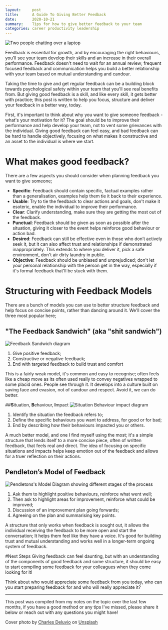 ```yaml
---
layout:     post
title:      A Guide To Giving Better Feedback
date:       2020-10-21
summary:    Tips for how to give better feedback to your team
categories: career productivity leadership
---
```

![Two people chatting over a laptop](https://dev-to-uploads.s3.amazonaws.com/i/piw7dh7jmk527bqdlk8e.jpg)

Feedback is essential for growth, and by encouraging the right behaviours, you'll see your team develop their skills and an increase in their overall performance. Feedback doesn't need to wait for an annual review; frequent focused feedback and communication helps you build a better relationship with your team based on mutual understanding and candour. 

Taking the time to give and get regular feedback can be a building block towards psychological safety within your team that you'll see real benefits from. But giving good feedback is a skill, and like every skill, it gets better with practice; this post is written to help you focus, structure and deliver your feedback in a better way, today.

First, it's important to think about why you want to give someone feedback - what's your motivation for it? The goal should be to improve their performance and help develop your team, not to vent some grievances with the individual. Giving good feedback can feel easy, and bad feedback can be hard to handle objectively, focusing on what makes it constructive and an asset to the individual is where we start. 

# What makes good feedback?
There are a few aspects you should consider when planning feedback you want to give someone;
- **Specific**: Feedback should contain specific, factual examples rather than a generalisation, examples help them tie it back to their experience.
- **Usable**: Try to tie the feedback to clear actions and goals, don't make it esoteric, enable the individual to improve their performance.
- **Clear**: Clarify understanding, make sure they are getting the most out of the feedback.
- **Punctual**: Feedback should be given as soon as possible after the situation, giving it closer to the event helps reinforce good behaviour or action bad. 
- **Desired**: Feedback can still be effective even in those who don’t actively seek it, but it can also affect trust and relationships if demonstrated inappropriately. This extends to where you deliver it, pick a safe environment, don't air dirty laundry in public.
- **Objective**: Feedback should be unbiased and unprejudiced; don't let your personal relationship with the person get in the way, especially if it's formal feedback that'll be stuck with them.

# Structuring with Feedback Models
There are a bunch of models you can use to better structure feedback and help focus on concise points, rather than dancing around it. We'll cover the three most popular here;

## "The Feedback Sandwich" (aka "shit sandwich")
![Feedback Sandwich diagram](https://dev-to-uploads.s3.amazonaws.com/i/bdkmnt6apkoa6ywa0u0s.png)

1. Give positive feedback;
2. Constructive or negative feedback;
3. End with targeted feedback to build trust and comfort

This is a fairly weak model, it's common and easy to recognise; often feels like a cheap move as its often used really to convey negatives wrapped to some placid ones. People see through it. It develops into a culture built on saving face and evasion, not of candour and respect. Avoid it, we can do better.

##**S**ituation, **B**ehaviour, **I**mpact
![Situation Behaviour impact diagram](https://dev-to-uploads.s3.amazonaws.com/i/uljc7qg0crzxhrbkfdo4.png)

1. Identify the situation the feedback refers to;
2. Define the specific behaviours you want to address, for good or for bad;
3. End by describing how their behaviours impacted you or others.

A much better model, and one I find myself using the most; it's a simple structure that lends itself to a more concise piece, often of written feedback, that feels real and direct. The idea of focusing on specific situations and impacts helps keep emotion out of the feedback and allows for a truer reflection on their actions.

## Pendleton’s Model of Feedback
![Pendletons's Model Diagram showing different stages of the process](https://dev-to-uploads.s3.amazonaws.com/i/xmfhp31xjwn55m5kmmvq.png)

1. Ask them to highlight positive behaviours, reinforce what went well;
2. Then ask to highlight areas for improvement, reinforce what could be improved;
3. Discussion of an improvement plan going forwards;
4. Agreeing on the plan and summarising key points.

A structure that only works when feedback is sought out, it allows the individual receiving the feedback to be more open and start the conversation; It helps them feel like they have a voice. It's good for building trust and mutual understanding and works well in a longer-term ongoing system of feedback.

#Next Steps
Giving feedback can feel daunting, but with an understanding of the components of good feedback and some structure, it should be easy to start compiling some feedback for your colleagues when they come looking for it!

Think about who would appreciate some feedback from you today, who can you start preparing feedback for and who will really appreciate it?

--- 

This post was compiled from my notes on the topic over the last few months, if you have a good method or any tips I've missed, please share it below or reach out with any questions you might have!

Cover photo by <a href="https://unsplash.com/@charlesdeluvio?utm_source=unsplash&amp;utm_medium=referral&amp;utm_content=creditCopyText">Charles Deluvio</a> on <a href="https://unsplash.com/?utm_source=unsplash&amp;utm_medium=referral&amp;utm_content=creditCopyText">Unsplash</a>